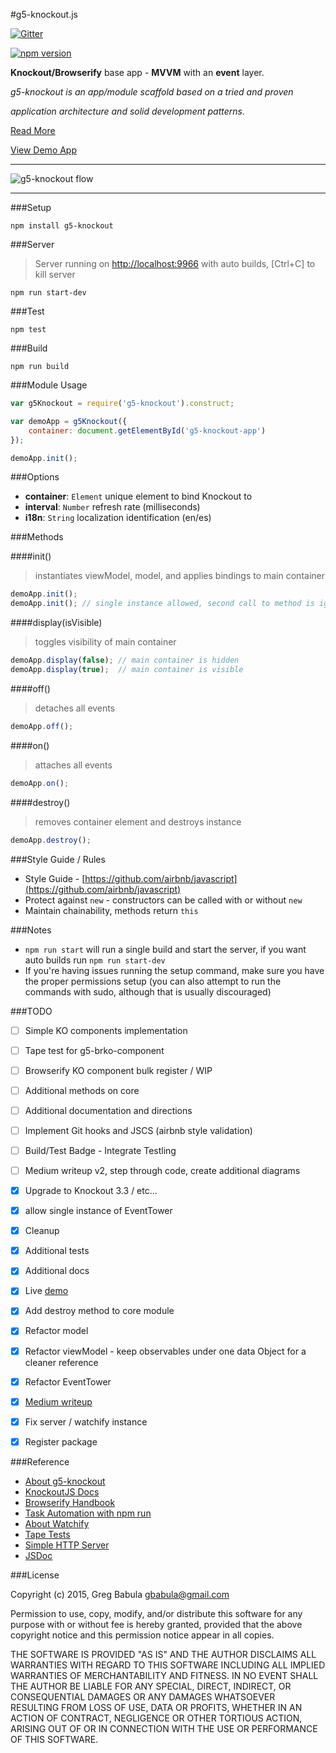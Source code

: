 #g5-knockout.js

[![Gitter](https://badges.gitter.im/Join%20Chat.svg)](https://gitter.im/gbabula/g5-knockout?utm_source=badge&utm_medium=badge&utm_campaign=pr-badge&utm_content=badge)

[![npm version](https://badge.fury.io/js/g5-knockout.svg)](http://badge.fury.io/js/g5-knockout)

__Knockout/Browserify__ base app - __MVVM__ with an __event__ layer.

_g5-knockout is an app/module scaffold based on a tried and proven_

_application architecture and solid development patterns._


[Read More](https://medium.com/@gregbabula/knockout-browserify-base-app-mvvm-with-an-event-layer-7b0996eb4d0a)

[View Demo App](http://babu.la/g5-knockout/)

---

![g5-knockout flow](http://i59.tinypic.com/96xe6e.png)

---

###Setup

```
npm install g5-knockout
```

###Server

> Server running on [http://localhost:9966](http://localhost:9966) with auto builds, [Ctrl+C] to kill server

```
npm run start-dev
```

###Test

```
npm test
```

###Build

```
npm run build
```

###Module Usage

```js
var g5Knockout = require('g5-knockout').construct;

var demoApp = g5Knockout({
    container: document.getElementById('g5-knockout-app')
});

demoApp.init();
```

###Options

* __container__: `Element` unique element to bind Knockout to
* __interval__: `Number` refresh rate (milliseconds)
* __i18n__: `String` localization identification (en/es)

###Methods

####init()

> instantiates viewModel, model, and applies bindings to main container

```js
demoApp.init();
demoApp.init(); // single instance allowed, second call to method is ignored
```

####display(isVisible)

> toggles visibility of main container

```js
demoApp.display(false); // main container is hidden
demoApp.display(true);  // main container is visible
```

####off()

> detaches all events

```js
demoApp.off();
```

####on()

> attaches all events

```js
demoApp.on();
```

####destroy()

> removes container element and destroys instance

```js
demoApp.destroy();
```

###Style Guide / Rules

* Style Guide - [https://github.com/airbnb/javascript](https://github.com/airbnb/javascript)
* Protect against `new` - constructors can be called with or without `new`
* Maintain chainability, methods return `this`

###Notes

* `npm run start` will run a single build and start the server, if you want auto builds run `npm run start-dev`
* If you're having issues running the setup command, make sure you have the proper permissions setup (you can also attempt to run the commands with sudo, although that is usually discouraged)

###TODO

- [ ] Simple KO components implementation
- [ ] Tape test for g5-brko-component
- [ ] Browserify KO component bulk register / WIP
- [ ] Additional methods on core
- [ ] Additional documentation and directions
- [ ] Implement Git hooks and JSCS (airbnb style validation)
- [ ] Build/Test Badge - Integrate Testling
- [ ] Medium writeup v2, step through code, create additional diagrams
- [x] Upgrade to Knockout 3.3 / etc...
- [x] allow single instance of EventTower
- [x] Cleanup
- [x] Additional tests
- [x] Additional docs

- [x] Live [demo](http://babu.la/g5-knockout/)
- [x] Add destroy method to core module
- [x] Refactor model
- [x] Refactor viewModel - keep observables under one data Object for a cleaner reference
- [x] Refactor EventTower
- [x] [Medium writeup](https://medium.com/@gregbabula/knockout-browserify-base-app-mvvm-with-an-event-layer-7b0996eb4d0a)
- [x] Fix server / watchify instance
- [x] Register package

###Reference

* [About g5-knockout](https://medium.com/@gregbabula/knockout-browserify-base-app-mvvm-with-an-event-layer-7b0996eb4d0a)
* [KnockoutJS Docs](http://knockoutjs.com/documentation/introduction.html)
* [Browserify Handbook](https://github.com/substack/browserify-handbook)
* [Task Automation with npm run](http://substack.net/task_automation_with_npm_run)
* [About Watchify](https://github.com/substack/watchify)
* [Tape Tests](https://github.com/substack/tape)
* [Simple HTTP Server](https://docs.python.org/2/library/simplehttpserver.html)
* [JSDoc](http://usejsdoc.org/)

###License

Copyright (c) 2015, Greg Babula <gbabula@gmail.com>

Permission to use, copy, modify, and/or distribute this software for any purpose with or without fee is hereby granted, provided that the above copyright notice and this permission notice appear in all copies.

THE SOFTWARE IS PROVIDED "AS IS" AND THE AUTHOR DISCLAIMS ALL WARRANTIES WITH REGARD TO THIS SOFTWARE INCLUDING ALL IMPLIED WARRANTIES OF MERCHANTABILITY AND FITNESS. IN NO EVENT SHALL THE AUTHOR BE LIABLE FOR ANY SPECIAL, DIRECT, INDIRECT, OR CONSEQUENTIAL DAMAGES OR ANY DAMAGES WHATSOEVER RESULTING FROM LOSS OF USE, DATA OR PROFITS, WHETHER IN AN ACTION OF CONTRACT, NEGLIGENCE OR OTHER TORTIOUS ACTION, ARISING OUT OF OR IN CONNECTION WITH THE USE OR PERFORMANCE OF THIS SOFTWARE.
